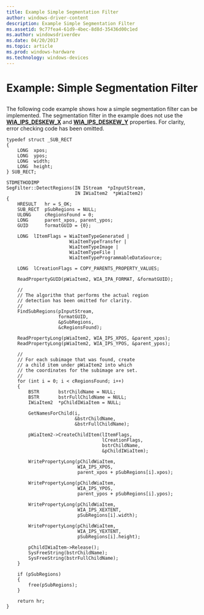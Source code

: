 ```yaml
---
title: Example Simple Segmentation Filter
author: windows-driver-content
description: Example Simple Segmentation Filter
ms.assetid: 9c77fea4-61d9-4bec-8d8d-35436d00c1ed
ms.author: windowsdriverdev
ms.date: 04/20/2017
ms.topic: article
ms.prod: windows-hardware
ms.technology: windows-devices
---
```


# Example: Simple Segmentation Filter


## <a href="" id="ddk-example-simple-segmentation-filter-si"></a>


The following code example shows how a simple segmentation filter can be implemented. The segmentation filter in the example does not use the [**WIA\_IPS\_DESKEW\_X**](https://msdn.microsoft.com/library/windows/hardware/ff552581) and [**WIA\_IPS\_DESKEW\_Y**](https://msdn.microsoft.com/library/windows/hardware/ff552587) properties. For clarity, error checking code has been omitted.

```
typedef struct _SUB_RECT
{
    LONG  xpos;
    LONG  ypos;
    LONG  width;
    LONG  height;
} SUB_RECT;

STDMETHODIMP
SegFilter::DetectRegions(IN IStream  *pInputStream,
                         IN IWiaItem2  *pWiaItem2)
{
    HRESULT   hr = S_OK;
    SUB_RECT  pSubRegions = NULL;
    ULONG     cRegionsFound = 0;
    LONG      parent_xpos, parent_ypos;
    GUID      formatGUID = {0};

    LONG  lItemFlags = WiaItemTypeGenerated |
                       WiaItemTypeTransfer |
                       WiaItemTypeImage |
                       WiaItemTypeFile |
                       WiaItemTypeProgrammableDataSource;

    LONG  lCreationFlags = COPY_PARENTS_PROPERTY_VALUES;

    ReadPropertyGUID(pWiaItem2, WIA_IPA_FORMAT, &formatGUID);

    //
    // The algorithm that performs the actual region
    // detection has been omitted for clarity.
    //
    FindSubRegions(pInputStream,
                   formatGUID,
                   &pSubRegions,
                   &cRegionsFound);

    ReadPropertyLong(pWiaItem2, WIA_IPS_XPOS, &parent_xpos);
    ReadPropertyLong(pWiaItem2, WIA_IPS_YPOS, &parent_ypos);

    //
    // For each subimage that was found, create
    // a child item under pWiaItem2 into which
    // the coordinates for the subimage are set.
    //
    for (int i = 0; i < cRegionsFound; i++)
    {
        BSTR       bstrChildName = NULL;
        BSTR       bstrFullChildName = NULL;
        IWiaItem2  *pChildIWiaItem = NULL;

        GetNamesForChild(i,
                         &bstrChildName,
                         &bstrFullChildName);

        pWiaItem2->CreateChildItem(lItemFlags,
                                   lCreationFlags,
                                   bstrChildName,
                                   &pChildIWiaItem);

        WritePropertyLong(pChildWiaItem,
                          WIA_IPS_XPOS,
                          parent_xpos + pSubRegions[i].xpos);

        WritePropertyLong(pChildWiaItem,
                          WIA_IPS_YPOS,
                          parent_ypos + pSubRegions[i].ypos);

        WritePropertyLong(pChildWiaItem,
                          WIA_IPS_XEXTENT,
                          pSubRegions[i].width);

        WritePropertyLong(pChildWiaItem,
                          WIA_IPS_YEXTENT,
                          pSubRegions[i].height);

        pChildIWiaItem->Release();
        SysFreeString(bstrChildName);
        SysFreeString(bstrFullChildName);
    }

    if (pSubRegions)
    {
        free(pSubRegions);
    }

    return hr;
}
```

 

 




